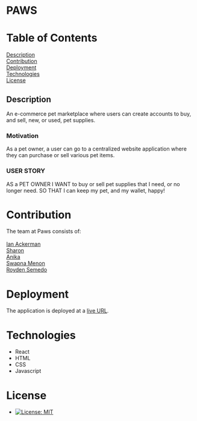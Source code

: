 # PAWS

# Table of Contents 
[Description](Description) <br>
[Contribution](Contribution) <br>
[Deployment](Deployment) <br>
[Technologies](Technologies) <br>
[License](License) <br>


## Description 
An e-commerce pet marketplace where users can create accounts to buy, and sell, new, or used, pet supplies.

### Motivation
As a pet owner, a user can go to a centralized website application where they can purchase or sell various pet items. 

### USER STORY
AS a PET OWNER
I WANT to buy or sell pet supplies that I need, or no longer need.
SO THAT I can keep my pet, and my wallet, happy!


# Contribution
The team at Paws consists of:<br><br>
  [Ian Ackerman](https://github.com/ianaack) <br>
  [Sharon]() <br>
  [Anika]() <br>
  [Swapna Menon](https://github.com/SwapnaMenon) <br>
  [Royden Semedo](https://github.com/Rsmdo) <br>
    

# Deployment
The application is deployed at a [live URL](https://petstuffplus.herokuapp.com/).

# Technologies
- React
- HTML 
- CSS
- Javascript

# License
- [![License: MIT](https://img.shields.io/badge/License-MIT-yellow.svg)](https://opensource.org/licenses/MIT)









